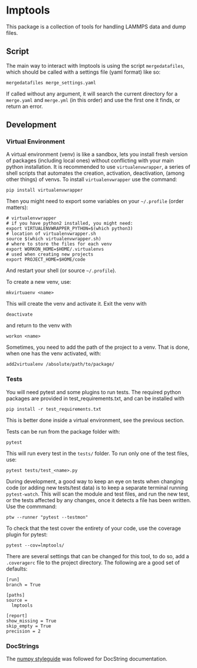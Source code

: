 # lmptools

This package is a collection of tools for handling LAMMPS data and dump files.

## Script

The main way to interact with lmptools is using the script `mergedatafiles`, which should be called with a settings file (yaml format) like so:

```
mergedatafiles merge_settings.yaml
```

If called without any argument, it will search the current directory for a `merge.yaml` and `merge.yml` (in this order) and use the first one it finds, or return an error.


## Development

### Virtual Environment

A virtual environment (venv) is like a sandbox, lets you install fresh version of packages (including local ones) without conflicting with your main python installation.
It is recommended to use `virtualenvwrapper`, a series of shell scripts that automates the creation, activation, deactivation, (among other things) of venvs.
To install `virtualenvwrapper` use the command:

```
pip install virtualenvwrapper
```

Then you might need to export some variables on your `~/.profile` (order matters):

```
# virtualenvwrapper
# if you have python2 installed, you might need:
export VIRTUALENVWRAPPER_PYTHON=$(which python3)
# location of virtualenvwrapper.sh
source $(which virtualenvwrapper.sh)
# where to store the files for each venv
export WORKON_HOME=$HOME/.virtualenvs
# used when creating new projects
export PROJECT_HOME=$HOME/code
```

And restart your shell (or source `~/.profile`).

To create a new venv, use:

```
mkvirtuaenv <name>
```

This will create the venv and activate it.
Exit the venv with

```
deactivate
```

and return to the venv with

```
workon <name>
```

Sometimes, you need to add the path of the project to a venv.
That is done, when one has the venv activated, with:

```
add2virtualenv /absolute/path/to/package/
```

### Tests

You will need pytest and some plugins to run tests.
The required python packages are provided in test\_requirements.txt, and can be installed with

```
pip install -r test_requirements.txt
```

This is better done inside a virtual environment, see the previous section.

Tests can be run from the package folder with:

```
pytest
```

This will run every test in the `tests/` folder.
To run only one of the test files, use:

```
pytest tests/test_<name>.py
```

During development, a good way to keep an eye on tests when changing code (or adding new tests/test data) is to keep a separate terminal running `pytest-watch`.
This will scan the module and test files, and run the new test, or the tests affected by any changes, once it detects a file has been written.
Use the commmand:

```
ptw --runner "pytest --testmon"
```

To check that the test cover the entirety of your code, use the coverage plugin for pytest:

```
pytest --cov=lmptools/
```

There are several settings that can be changed for this tool, to do so, add a `.coveragerc` file to the project directory.
The following are a good set of defaults:

```
[run]
branch = True

[paths]
source =
  lmptools

[report]
show_missing = True
skip_empty = True
precision = 2
```

### DocStrings

The [numpy styleguide] was followed for DocString documentation.




[numpy styleguide]: https://numpydoc.readthedocs.io/en/latest/format.html
